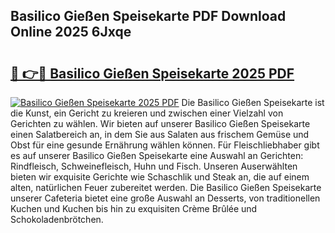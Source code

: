 ## Basilico Gießen Speisekarte PDF Download Online 2025 6Jxqe

# <h2><a href="http://gcbddhy.nevu.top/?p=Basilico+Gie%c3%9fen+Speisekarte">🔗 👉🔴 Basilico Gießen Speisekarte 2025 PDF</a></h2>

[![Basilico Gießen Speisekarte 2025 PDF](https://i.imgur.com/dBaPXMq.png)](http://gcbddhy.nevu.top/?p=Basilico+Gie%c3%9fen+Speisekarte)
Die Basilico Gießen Speisekarte ist die Kunst, ein Gericht zu kreieren und zwischen einer Vielzahl von Gerichten zu wählen. Wir bieten auf unserer Basilico Gießen Speisekarte einen Salatbereich an, in dem Sie aus Salaten aus frischem Gemüse und Obst für eine gesunde Ernährung wählen können. Für Fleischliebhaber gibt es auf unserer Basilico Gießen Speisekarte eine Auswahl an Gerichten: Rindfleisch, Schweinefleisch, Huhn und Fisch. Unseren Auserwählten bieten wir exquisite Gerichte wie Schaschlik und Steak an, die auf einem alten, natürlichen Feuer zubereitet werden. Die Basilico Gießen Speisekarte unserer Cafeteria bietet eine große Auswahl an Desserts, von traditionellen Kuchen und Kuchen bis hin zu exquisiten Crème Brûlée und Schokoladenbrötchen.
